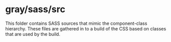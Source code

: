 # gray/sass/src

This folder contains SASS sources that mimic the component-class hierarchy. These files
are gathered in to a build of the CSS based on classes that are used by the build.
